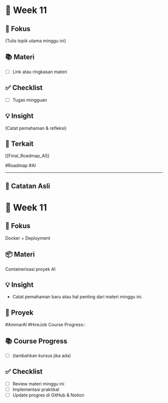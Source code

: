 # 📅 Week 11
## 🎯 Fokus
(Tulis topik utama minggu ini)

## 📚 Materi
- [ ] Link atau ringkasan materi

## ✅ Checklist
- [ ] Tugas mingguan

## 💡 Insight
(Catat pemahaman & refleksi)

## 🔗 Terkait
[[Final_Roadmap_AI]]

#Roadmap #AI


---
## 📝 Catatan Asli
# 📅 Week 11
## 🎯 Fokus
Docker + Deployment
## 📦 Materi
Containerisasi proyek AI
## 💡 Insight
- Catat pemahaman baru atau hal penting dari materi minggu ini.
## 🔧 Proyek
#AmmarAI  #HireJob
Course Progress::
## 📚 Course Progress
- [ ] (tambahkan kursus jika ada)
## ✅ Checklist
- [ ] Review materi minggu ini
- [ ] Implementasi praktikal
- [ ] Update progres di GitHub & Notion